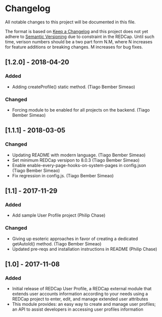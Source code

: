 # Changelog

All notable changes to this project will be documented in this file.

The format is based on [Keep a Changelog](http://keepachangelog.com/en/1.0.0/)
and this project does not yet adhere to [Semantic
Versioning](http://semver.org/spec/v2.0.0.html) due to constraint in the
REDCap. Until such time, verison numbers should be a two part form N.M, where
N increases for feature additions or breaking changes. M increases for bug
fixes.

## [1.2.0] - 2018-04-20
### Added
- Adding createProfile() static method. (Tiago Bember Simeao)

### Changed
- Forcing module to be enabled for all projects on the backend. (Tiago Bember Simeao)


## [1.1.1] - 2018-03-05
### Changed
- Updating README with modern language. (Tiago Bember Simeao)
- Set minimum REDCap versipon to 8.0.3 (Tiago Bember Simeao)
- Enable enable-every-page-hooks-on-system-pages in config.json (Tiago Bember Simeao)
- Fix regression in config.js. (Tiago Bember Simeao)


## [1.1] - 2017-11-29
### Added
- Add sample User Profile project (Philip Chase)

### Changed
- Giving up esoteric approaches in favor of creating a dedicated getAutoId() method. (Tiago Bember Simeao)
- Updated pre-reqs and installation instructions in README (Philip Chase)


## [1.0] - 2017-11-08
### Added
- Initial release of REDCap User Profile, a REDCap external module that extends user accounts information according to your needs using a REDCap project to enter, edit, and manage extended user attributes
- This module provides: an easy way to create and manage user profiles; an API to assist developers in accessing user profiles information
